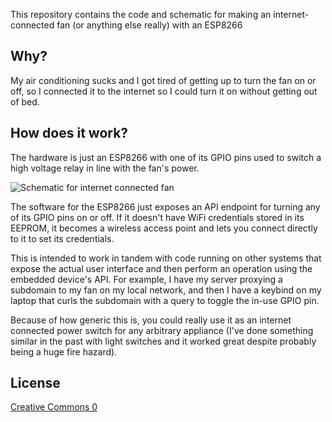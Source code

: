 This repository contains the code and schematic for making an internet-connected fan (or anything else really) with an ESP8266

## Why?

My air conditioning sucks and I got tired of getting up to turn the fan on or off, so I connected it to the internet so I could turn it on without getting out of bed.

## How does it work?

The hardware is just an ESP8266 with one of its GPIO pins used to switch a high voltage relay in line with the fan's power.

![Schematic for internet connected fan](https://git.benhaney.com/Ben/Fan/raw/master/schematic.png)

The software for the ESP8266 just exposes an API endpoint for turning any of its GPIO pins on or off. If it doesn't have WiFi credentials stored in its EEPROM, it becomes a wireless access point and lets you connect directly to it to set its credentials.

This is intended to work in tandem with code running on other systems that expose the actual user interface and then perform an operation using the embedded device's API. For example, I have my server proxying a subdomain to my fan on my local network, and then I have a keybind on my laptop that curls the subdomain with a query to toggle the in-use GPIO pin.

Because of how generic this is, you could really use it as an internet connected power switch for any arbitrary appliance (I've done something similar in the past with light switches and it worked great despite probably being a huge fire hazard).

## License

[Creative Commons 0](https://creativecommons.org/publicdomain/zero/1.0/)
